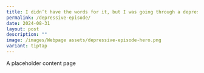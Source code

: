 ```yaml
---
title: I didn’t have the words for it, but I was going through a depressive episode
permalink: /depressive-episode/
date: 2024-08-31
layout: post
description: ""
image: /images/Webpage assets/depressive-episode-hero.png
variant: tiptap
---
```

<p>A placeholder content page</p>